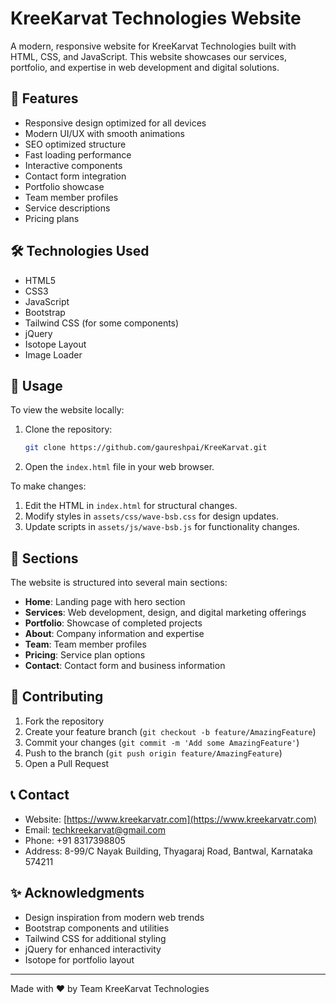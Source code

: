 # KreeKarvat Technologies Website

A modern, responsive website for KreeKarvat Technologies built with HTML, CSS, and JavaScript. This website showcases our services, portfolio, and expertise in web development and digital solutions.

## 🚀 Features

- Responsive design optimized for all devices
- Modern UI/UX with smooth animations
- SEO optimized structure
- Fast loading performance
- Interactive components
- Contact form integration
- Portfolio showcase
- Team member profiles
- Service descriptions
- Pricing plans

## 🛠️ Technologies Used

- HTML5
- CSS3
- JavaScript
- Bootstrap
- Tailwind CSS (for some components)
- jQuery
- Isotope Layout
- Image Loader

## 🔧 Usage

To view the website locally:

1. Clone the repository:
   ```bash
   git clone https://github.com/gaureshpai/KreeKarvat.git
   
2. Open the `index.html` file in your web browser.

To make changes:

1. Edit the HTML in `index.html` for structural changes.
2. Modify styles in `assets/css/wave-bsb.css` for design updates.
3. Update scripts in `assets/js/wave-bsb.js` for functionality changes.


## 📝 Sections

The website is structured into several main sections:

- **Home**: Landing page with hero section
- **Services**: Web development, design, and digital marketing offerings
- **Portfolio**: Showcase of completed projects
- **About**: Company information and expertise
- **Team**: Team member profiles
- **Pricing**: Service plan options
- **Contact**: Contact form and business information


## 🤝 Contributing

1. Fork the repository
2. Create your feature branch (`git checkout -b feature/AmazingFeature`)
3. Commit your changes (`git commit -m 'Add some AmazingFeature'`)
4. Push to the branch (`git push origin feature/AmazingFeature`)
5. Open a Pull Request


## 📞 Contact

- Website: [https://www.kreekarvatr.com](https://www.kreekarvatr.com)
- Email: [techkreekarvat@gmail.com](mailto:techkreekarvat@gmail.com)
- Phone: +91 8317398805
- Address: 8-99/C Nayak Building, Thyagaraj Road, Bantwal, Karnataka 574211


## ✨ Acknowledgments

- Design inspiration from modern web trends
- Bootstrap components and utilities
- Tailwind CSS for additional styling
- jQuery for enhanced interactivity
- Isotope for portfolio layout


---

Made with ❤️ by Team KreeKarvat Technologies
